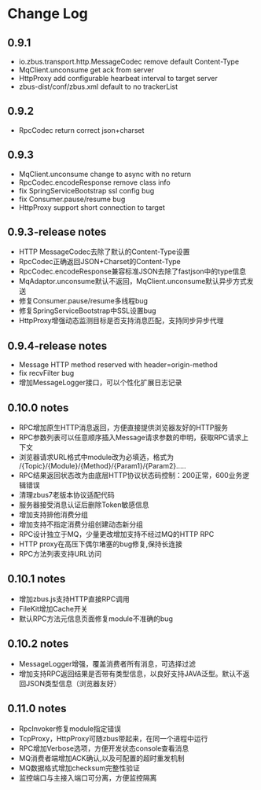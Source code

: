 # Change Log

## 0.9.1

- io.zbus.transport.http.MessageCodec remove default Content-Type
- MqClient.unconsume get ack from server
- HttpProxy add configurable hearbeat interval to target server
- zbus-dist/conf/zbus.xml default to no trackerList

## 0.9.2

- RpcCodec return correct json+charset

## 0.9.3

- MqClient.unconsume change to async with no return
- RpcCodec.encodeResponse remove class info
- fix SpringServiceBootstrap ssl config bug
- fix Consumer.pause/resume bug
- HttpProxy support short connection to target


## 0.9.3-release notes
- HTTP MessageCodec去除了默认的Content-Type设置
- RpcCodec正确返回JSON+Charset的Content-Type
- RpcCodec.encodeResponse兼容标准JSON去除了fastjson中的type信息
- MqAdaptor.unconsume默认不返回，MqClient.unconsume默认异步方式发送
- 修复Consumer.pause/resume多线程bug
- 修复SpringServiceBootstrap中SSL设置bug
- HttpProxy增强动态监测目标是否支持消息匹配，支持同步异步代理


## 0.9.4-release notes
- Message HTTP method reserved with header=origin-method
- fix recvFilter bug
- 增加MessageLogger接口，可以个性化扩展日志记录

## 0.10.0 notes
- RPC增加原生HTTP消息返回，方便直接提供浏览器友好的HTTP服务
- RPC参数列表可以任意顺序插入Message请求参数的申明，获取RPC请求上下文
- 浏览器请求URL格式中module改为必填选，格式为 /{Topic}/{Module}/{Method}/{Param1}/{Param2}.....
- RPC结果返回状态改为由底层HTTP协议状态码控制：200正常，600业务逻辑错误
- 清理zbus7老版本协议适配代码 
- 服务器接受消息认证后删除Token敏感信息
- 增加支持排他消费分组
- 增加支持不指定消费分组创建动态新分组
- RPC设计独立于MQ，少量更改增加支持不经过MQ的HTTP RPC
- HTTP proxy在高压下偶尔堵塞的bug修复,保持长连接
- RPC方法列表支持URL访问

## 0.10.1 notes
- 增加zbus.js支持HTTP直接RPC调用
- FileKit增加Cache开关
- 默认RPC方法元信息页面修复module不准确的bug

## 0.10.2 notes

- MessageLogger增强，覆盖消费者所有消息，可选择过滤
- 增加支持RPC返回结果是否带有类型信息，以良好支持JAVA泛型。默认不返回JSON类型信息（浏览器友好）

## 0.11.0 notes

- RpcInvoker修复module指定错误
- TcpProxy，HttpProxy可随zbus带起来，在同一个进程中运行
- RPC增加Verbose选项，方便开发状态console查看消息
- MQ消费者端增加ACK确认,以及可配置的超时重发机制
- MQ数据格式增加checksum完整性验证
- 监控端口与主接入端口可分离，方便监控隔离